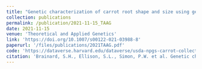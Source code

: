 ```yaml
---
title: "Genetic characterization of carrot root shape and size using genome-wide association analysis and genomic-estimated breeding values"
collection: publications
permalink: /publication/2021-11-15_TAAG
date: 2021-11-15
venue: 'Theoretical and Applied Genetics'
link: 'https://doi.org/10.1007/s00122-021-03988-8'
paperurl: '/files/publications/2021TAAG.pdf'
code: 'https://dataverse.harvard.edu/dataverse/usda-npgs-carrot-collection'
citation: 'Brainard, S.H., Ellison, S.L., Simon, P.W. et al. Genetic characterization of carrot root shape and size using genome-wide association analysis and genomic-estimated breeding values. <i>Theor Appl Genet</i> (2021). https://doi.org/10.1007/s00122-021-03988-8'
---
```



